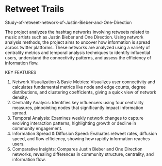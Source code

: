 # Retweet Trails
Study-of-retweet-network-of-Justin-Bieber-and-One-Direction

The project analyzes the hashtag networks involving retweets related to music artists such as Justin Bieber and One Direction. Using network analysis methods, the project aims to uncover how information is spread across twitter platforms. These networks are analyzed using a variety of centrality metrics and temporal analysis techniques to identify influential users, understand the connectivity patterns, and assess the efficiency of information flow.

KEY FEATURES

1. Network Visualization & Basic Metrics: Visualizes user connectivity and calculates fundamental metrics like node and edge counts, degree distributions, and clustering coefficients, giving a quick view of network density.
2. Centrality Analysis: Identifies key influencers using four centrality measures, pinpointing nodes that significantly impact information spread.
3. Temporal Analysis: Examines weekly network changes to capture evolving interaction patterns, highlighting growth or decline in community engagement.
4. Information Spread & Diffusion Speed: Evaluates retweet rates, diffusion speed, and flow efficiency, showing how rapidly information reaches users.
5. Comparative Insights: Compares Justin Bieber and One Direction networks, revealing differences in community structure, centrality, and information flow.
